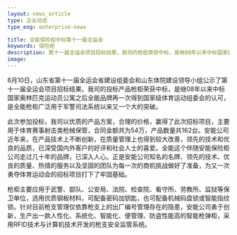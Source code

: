 ```yaml
---
layout: news_article
type: 企业动态
type_eng: enterprise-news

title: 全能保险柜中标第十一届全运会
keywords: 保险柜
description: 第十一届全运会项目招标结果，我司的枪柜荣获中标，是继08年以来中标国家奥林匹克运动员公寓之后全能品牌再一次得到国家级体育运动组委会的认可。
image: 
---
```

6月10日，山东省第十一届全运会省建设组委会和山东体院建设领导小组公示了第十一届全运会项目招标结果。我司的投标产品枪柜荣获中标，是继08年以来中标国家奥林匹克运动员公寓之后全能品牌再一次得到国家级体育运动组委会的认可，是全能枪柜广泛用于军警司法系统以来又一个大的突破。

此次参加投标，我司以优质的产品方案，合理的价格，赢得了此次招标项目，主要用于体育赛事射击类枪械保管，合同金额共为54万，产品数量共162台。安能公司近年来，在产品技术上不断创新，在质量管理上也得到较大改善，领先的技术和优良的品质，已深受国内外客户的好评和社会人士的喜爱。全能这个伴随安能保险柜公司走过几十年的品牌，已深入人心。正是安能公司知名的名牌、领先的技术、优良的质量、热情的服务以及坚固的团队为每一次的商机挑战做好了准备，为又一次勇夺体育运动会的招标项目打下了牢固基础。

枪柜主要应用于武警、部队、公安局、法院、检查院、看守所、劳教所、监狱等保卫单位，选用优质钢板材料，可配备密码加钥匙，也可配备机械码盘锁或智能指纹锁。针对目前枪支管理仅依靠枪支上的出厂编号管理存在的隐患，安能公司勇于创新，生产出一款人性化、系统化、智能化、便管理、防盗性能高的智能枪弹柜，采用RFID技术与计算机技术开发的枪支安全监管系统。
